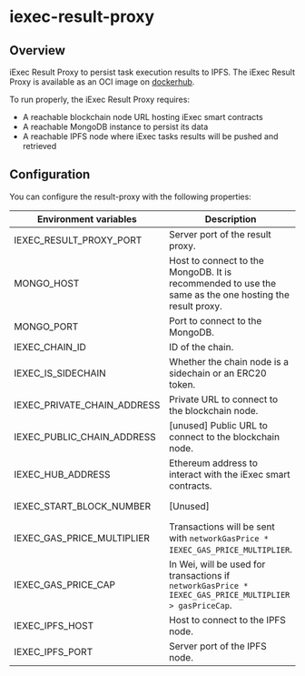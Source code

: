 # iexec-result-proxy

## Overview

iExec Result Proxy to persist task execution results to IPFS.
The iExec Result Proxy is available as an OCI image on [dockerhub](https://hub.docker.com/r/iexechub/iexec-result-proxy/tags).

To run properly, the iExec Result Proxy requires:
* A reachable blockchain node URL hosting iExec smart contracts
* A reachable MongoDB instance to persist its data
* A reachable IPFS node where iExec tasks results will be pushed and retrieved

## Configuration

You can configure the result-proxy with the following properties:

| Environment variables       | Description                                                                                            | Values           | Default value                              |
|-----------------------------|--------------------------------------------------------------------------------------------------------|------------------|--------------------------------------------|
| IEXEC_RESULT_PROXY_PORT     | Server port of the result proxy.                                                                       | Positive integer | 13200                                      |
| MONGO_HOST                  | Host to connect to the MongoDB. It is recommended to use the same as the one hosting the result proxy. | String           | localhost                                  |
| MONGO_PORT                  | Port to connect to the MongoDB.                                                                        | Positive integer | 13202                                      |
| IEXEC_CHAIN_ID              | ID of the chain.                                                                                       | Integer          | 17                                         |
| IEXEC_IS_SIDECHAIN          | Whether the chain node is a sidechain or an ERC20 token.                                               | Boolean          | false                                      |
| IEXEC_PRIVATE_CHAIN_ADDRESS | Private URL to connect to the blockchain node.                                                         | String           | http://localhost:8545                      |
| IEXEC_PUBLIC_CHAIN_ADDRESS  | [unused] Public URL to connect to the blockchain node.                                                 | String           | http://localhost:8545                      |
| IEXEC_HUB_ADDRESS           | Ethereum address to interact with the iExec smart contracts.                                           | String           | 0xBF6B2B07e47326B7c8bfCb4A5460bef9f0Fd2002 |
| IEXEC_START_BLOCK_NUMBER    | [Unused]                                                                                               | Positive integer | 0                                          |
| IEXEC_GAS_PRICE_MULTIPLIER  | Transactions will be sent with `networkGasPrice * IEXEC_GAS_PRICE_MULTIPLIER`.                         | Float            | 1.0                                        |
| IEXEC_GAS_PRICE_CAP         | In Wei, will be used for transactions if `networkGasPrice * IEXEC_GAS_PRICE_MULTIPLIER > gasPriceCap`. | Integer          | 22000000000                                |
| IEXEC_IPFS_HOST             | Host to connect to the IPFS node.                                                                      | String           | 127.0.0.1                                  |
| IEXEC_IPFS_PORT             | Server port of the IPFS node.                                                                          | Positive integer | 5001                                       |
